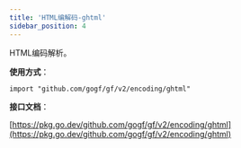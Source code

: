 ```yaml
---
title: 'HTML编解码-ghtml'
sidebar_position: 4
---
```


HTML编码解析。

**使用方式**：

```
import "github.com/gogf/gf/v2/encoding/ghtml"
```

**接口文档**：

[https://pkg.go.dev/github.com/gogf/gf/v2/encoding/ghtml](https://pkg.go.dev/github.com/gogf/gf/v2/encoding/ghtml)